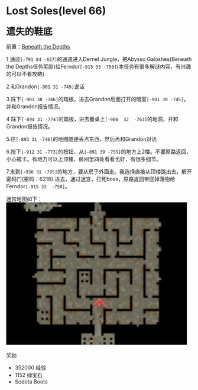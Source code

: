 
# Lost Soles(level 66)
<span style="font-size: 25px;">**遗失的鞋底**</span>

前置：[Beneath the Depths](/WynncraftCNguide/quests/lvl51-60/level%2060%20-%20Beneath%20the%20Depths.html)

1 通过`[-791 84 -657]`的通道进入Dernel Jungle，把Abysso Galoshes(Beneath the Depths任务奖励)给Ferndor`[-915 33 -750]`(本任务有很多解谜内容，有兴趣的可以不看攻略)

2 和Grandon`[-901 31 -749]`说话

3 踩下`[-901 38 -746]`的踏板，进去Grandon后面打开的暗室`[-901 30 -745]`。并和Grandon报告情况。

4 踩下`[-894 31 -774]`的踏板，进去餐桌上`[-900  32  -763]`的地洞，并和Grandon报告情况。

5.往`[-893 31 -746]`的地图随便丢点东西，然后再和Grandon对话

6.按下`[-912 31 -773]`的按钮，从`[-891 39 -755]`的地方上2楼。不要原路返回，小心被卡。有地方可以上顶楼，房间里四处看看也好，有很多细节。

7.来到`[-930 31 -795]`的地方，要从房子外面走。我选择直接从顶楼跳出去。解开密码门{密码：6218}.进去，通过迷宫，打死boss，原路返回带回掉落物给Ferndor`[-915 33  -750]`。

迷宫地图如下：
![](/assets/img/lvl66-1.jpg)

奖励
+ 352000 经验
+ 1152 绿宝石
+ Sodeta Boots